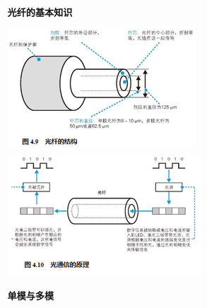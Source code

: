 ## 光纤的基本知识

![](../markdown_import_image/import-2023-01-05-18-53-26.png)

![](../markdown_import_image/import-2023-01-05-18-53-45.png)

## 单模与多模